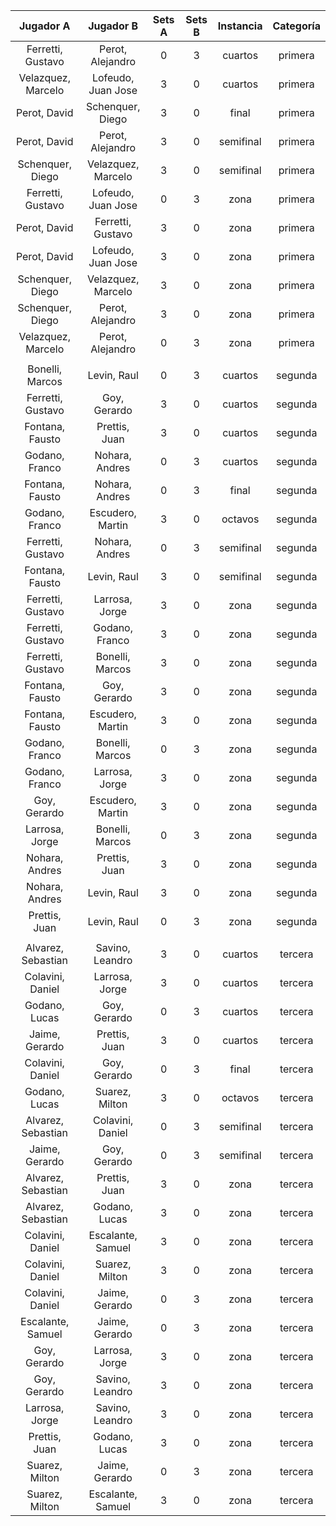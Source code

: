 |     Jugador A      |     Jugador B      |  Sets A  |  Sets B  |  Instancia  |  Categoría  |
|:------------------:|:------------------:|:--------:|:--------:|:-----------:|:-----------:|
| Ferretti, Gustavo  |  Perot, Alejandro  |    0     |    3     |   cuartos   |   primera   |
| Velazquez, Marcelo | Lofeudo, Juan Jose |    3     |    0     |   cuartos   |   primera   |
|    Perot, David    |  Schenquer, Diego  |    3     |    0     |    final    |   primera   |
|    Perot, David    |  Perot, Alejandro  |    3     |    0     |  semifinal  |   primera   |
|  Schenquer, Diego  | Velazquez, Marcelo |    3     |    0     |  semifinal  |   primera   |
| Ferretti, Gustavo  | Lofeudo, Juan Jose |    0     |    3     |    zona     |   primera   |
|    Perot, David    | Ferretti, Gustavo  |    3     |    0     |    zona     |   primera   |
|    Perot, David    | Lofeudo, Juan Jose |    3     |    0     |    zona     |   primera   |
|  Schenquer, Diego  | Velazquez, Marcelo |    3     |    0     |    zona     |   primera   |
|  Schenquer, Diego  |  Perot, Alejandro  |    3     |    0     |    zona     |   primera   |
| Velazquez, Marcelo |  Perot, Alejandro  |    0     |    3     |    zona     |   primera   |
|                    |                    |          |          |             |             |
|  Bonelli, Marcos   |    Levin, Raul     |    0     |    3     |   cuartos   |   segunda   |
| Ferretti, Gustavo  |    Goy, Gerardo    |    3     |    0     |   cuartos   |   segunda   |
|  Fontana, Fausto   |   Prettis, Juan    |    3     |    0     |   cuartos   |   segunda   |
|   Godano, Franco   |   Nohara, Andres   |    0     |    3     |   cuartos   |   segunda   |
|  Fontana, Fausto   |   Nohara, Andres   |    0     |    3     |    final    |   segunda   |
|   Godano, Franco   |  Escudero, Martin  |    3     |    0     |   octavos   |   segunda   |
| Ferretti, Gustavo  |   Nohara, Andres   |    0     |    3     |  semifinal  |   segunda   |
|  Fontana, Fausto   |    Levin, Raul     |    3     |    0     |  semifinal  |   segunda   |
| Ferretti, Gustavo  |   Larrosa, Jorge   |    3     |    0     |    zona     |   segunda   |
| Ferretti, Gustavo  |   Godano, Franco   |    3     |    0     |    zona     |   segunda   |
| Ferretti, Gustavo  |  Bonelli, Marcos   |    3     |    0     |    zona     |   segunda   |
|  Fontana, Fausto   |    Goy, Gerardo    |    3     |    0     |    zona     |   segunda   |
|  Fontana, Fausto   |  Escudero, Martin  |    3     |    0     |    zona     |   segunda   |
|   Godano, Franco   |  Bonelli, Marcos   |    0     |    3     |    zona     |   segunda   |
|   Godano, Franco   |   Larrosa, Jorge   |    3     |    0     |    zona     |   segunda   |
|    Goy, Gerardo    |  Escudero, Martin  |    3     |    0     |    zona     |   segunda   |
|   Larrosa, Jorge   |  Bonelli, Marcos   |    0     |    3     |    zona     |   segunda   |
|   Nohara, Andres   |   Prettis, Juan    |    3     |    0     |    zona     |   segunda   |
|   Nohara, Andres   |    Levin, Raul     |    3     |    0     |    zona     |   segunda   |
|   Prettis, Juan    |    Levin, Raul     |    0     |    3     |    zona     |   segunda   |
|                    |                    |          |          |             |             |
| Alvarez, Sebastian |  Savino, Leandro   |    3     |    0     |   cuartos   |   tercera   |
|  Colavini, Daniel  |   Larrosa, Jorge   |    3     |    0     |   cuartos   |   tercera   |
|   Godano, Lucas    |    Goy, Gerardo    |    0     |    3     |   cuartos   |   tercera   |
|   Jaime, Gerardo   |   Prettis, Juan    |    3     |    0     |   cuartos   |   tercera   |
|  Colavini, Daniel  |    Goy, Gerardo    |    0     |    3     |    final    |   tercera   |
|   Godano, Lucas    |   Suarez, Milton   |    3     |    0     |   octavos   |   tercera   |
| Alvarez, Sebastian |  Colavini, Daniel  |    0     |    3     |  semifinal  |   tercera   |
|   Jaime, Gerardo   |    Goy, Gerardo    |    0     |    3     |  semifinal  |   tercera   |
| Alvarez, Sebastian |   Prettis, Juan    |    3     |    0     |    zona     |   tercera   |
| Alvarez, Sebastian |   Godano, Lucas    |    3     |    0     |    zona     |   tercera   |
|  Colavini, Daniel  | Escalante, Samuel  |    3     |    0     |    zona     |   tercera   |
|  Colavini, Daniel  |   Suarez, Milton   |    3     |    0     |    zona     |   tercera   |
|  Colavini, Daniel  |   Jaime, Gerardo   |    0     |    3     |    zona     |   tercera   |
| Escalante, Samuel  |   Jaime, Gerardo   |    0     |    3     |    zona     |   tercera   |
|    Goy, Gerardo    |   Larrosa, Jorge   |    3     |    0     |    zona     |   tercera   |
|    Goy, Gerardo    |  Savino, Leandro   |    3     |    0     |    zona     |   tercera   |
|   Larrosa, Jorge   |  Savino, Leandro   |    3     |    0     |    zona     |   tercera   |
|   Prettis, Juan    |   Godano, Lucas    |    3     |    0     |    zona     |   tercera   |
|   Suarez, Milton   |   Jaime, Gerardo   |    0     |    3     |    zona     |   tercera   |
|   Suarez, Milton   | Escalante, Samuel  |    3     |    0     |    zona     |   tercera   |
